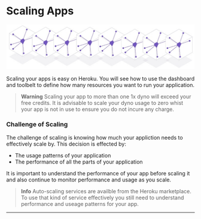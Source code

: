 # Scaling Apps 

![Heroku scaling](../images/heroku-features-scaling-dynos.png)

  Scaling your apps is easy on Heroku.  You will see how to use the dashboard and toolbelt to define how many resources you want to run your application.

> **Warning** Scaling your app to more than one 1x dyno will exceed your free credits.  It is advisable to scale your dyno usage to zero whist your app is not in use to ensure you do not incure any charge.


### Challenge of Scaling
  
  The challenge of scaling is knowing how much your appliction needs to effectively scale by.  This decision is effected by:
  
  * The usage patterns of your application 
  * The performance of all the parts of your application
  
  It is important to understand the performance of your app before scaling it and also continue to monitor performance and usage as you scale.  
  
> **Info** Auto-scaling services are availble from the Heroku marketplace.  To use that kind of service effectively you still need to understand performance and useage patterns for your app.

---

 
 
